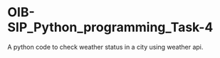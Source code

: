 # OIB-SIP_Python_programming_Task-4
A python code to check weather status in a city using weather api.
